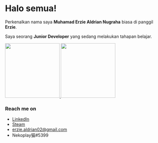 # Halo semua! 

Perkenalkan nama saya **Muhamad Erzie Aldrian Nugraha** biasa di panggil **Erzie**.

Saya seorang **Junior Developer** yang sedang melakukan tahapan belajar.

<p align="left">
<a href="https://github.com/erziealdrian02">
  <img height="180em" src="https://github-readme-stats-eight-theta.vercel.app/api?username=erziealdrian02&show_icons=true&theme=algolia&include_all_commits=true&count_private=true"/>
  <img height="180em" src="https://github-readme-stats-eight-theta.vercel.app/api/top-langs/?username=erziealdrian02&layout=compact&langs_count=8&theme=algolia"/>
</a>
</p>

### Reach me on
- <a href="https://www.linkedin.com/in/muhamad-erzie-aldrian-nugraha-142239213/">LinkedIn</a>
- <a href="https://steamcommunity.com/id/N3nPl4yZz/">Steam</a>
- erzie.aldrian02@gmail.com
- Nekoplay猫#5399
